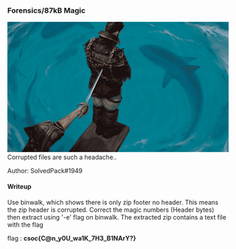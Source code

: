### Forensics/87kB Magic
![Screenshot](plank.png)
Corrupted files are such a headache..

Author: SolvedPack#1949
#### Writeup

Use binwalk, which shows there is only zip footer no header. This means the zip header is corrupted. Correct the magic numbers (Header bytes) then extract using '-e' flag on binwalk. The extracted zip contains a text file with the flag

flag : **csoc{C@n_y0U_wa1K_7H3_B1NArY?}**